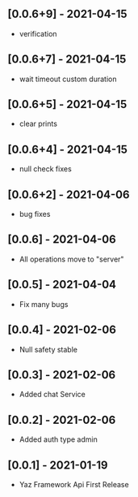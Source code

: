 
## [0.0.6+9] - 2021-04-15

* verification

## [0.0.6+7] - 2021-04-15

* wait timeout custom duration

## [0.0.6+5] - 2021-04-15

* clear prints


## [0.0.6+4] - 2021-04-15

* null check fixes


## [0.0.6+2] - 2021-04-06

* bug fixes

## [0.0.6] - 2021-04-06

* All operations move to "server"


## [0.0.5] - 2021-04-04

* Fix many bugs

## [0.0.4] - 2021-02-06

* Null safety stable

## [0.0.3] - 2021-02-06

* Added chat Service

## [0.0.2] - 2021-02-06

* Added auth type admin


## [0.0.1] - 2021-01-19

* Yaz Framework Api First Release
